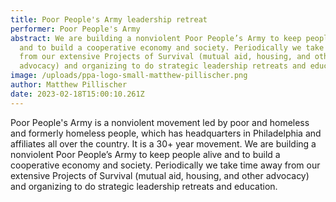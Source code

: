 ```yaml
---
title: Poor People's Army leadership retreat
performer: Poor People's Army
abstract: We are building a nonviolent Poor People’s Army to keep people alive
  and to build a cooperative economy and society. Periodically we take time away
  from our extensive Projects of Survival (mutual aid, housing, and other
  advocacy) and organizing to do strategic leadership retreats and education.
image: /uploads/ppa-logo-small-matthew-pillischer.png
author: Matthew Pillischer
date: 2023-02-18T15:00:10.261Z
---
```

Poor People's Army is a nonviolent movement led by poor and homeless and formerly homeless people, which has headquarters in Philadelphia and affiliates all over the country. It is a 30+ year movement. We are building a nonviolent Poor People’s Army to keep people alive and to build a cooperative economy and society. Periodically we take time away from our extensive Projects of Survival (mutual aid, housing, and other advocacy) and organizing to do strategic leadership retreats and education.